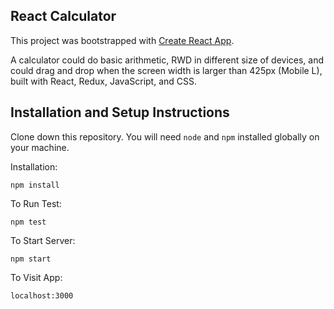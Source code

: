 ## React Calculator

This project was bootstrapped with [Create React App](https://github.com/facebook/create-react-app).

A calculator could do basic arithmetic, RWD in different size of devices, and could drag and drop when the screen width is larger than 425px (Mobile L), built with React, Redux, JavaScript, and CSS.

## Installation and Setup Instructions

Clone down this repository. You will need `node` and `npm` installed globally on your machine.  

Installation:

`npm install`  

To Run Test:  

`npm test`  

To Start Server:

`npm start`  

To Visit App:

`localhost:3000`  
